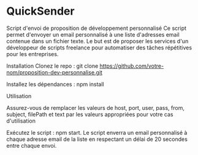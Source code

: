 # QuickSender

Script d'envoi de proposition de développement personnalisé
Ce script permet d'envoyer un email personnalisé à une liste d'adresses email contenue dans un fichier texte. Le but est de proposer les services d'un développeur de scripts freelance pour automatiser des tâches répétitives pour les entreprises.

Installation
Clonez le repo : git clone https://github.com/votre-nom/proposition-dev-personnalise.git  
 
Installez les dépendances : npm install
 
Utilisation
 
Assurez-vous de remplacer les valeurs de host, port, user, pass, from, subject, filePath et text par les valeurs appropriées pour votre cas d'utilisation

Exécutez le script : npm start.
Le script enverra un email personnalisé à chaque adresse email de la liste en respectant un délai de 20 secondes entre chaque envoi.
